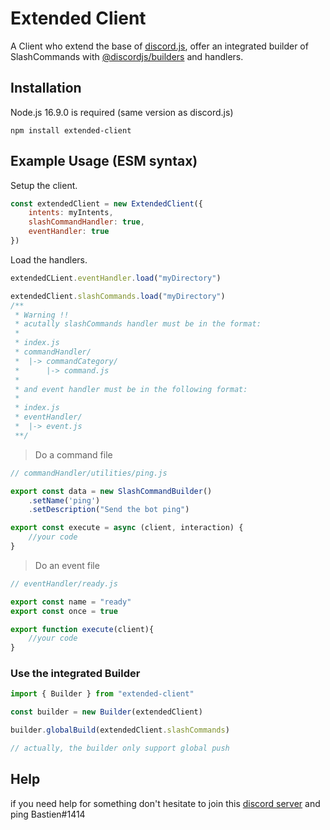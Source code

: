 # Extended Client

A Client who extend the base of [discord.js](https://github.com/discordjs/discord.js), offer an integrated builder of SlashCommands with [@discordjs/builders](https://github.com/discordjs/builders) and handlers.

## Installation

Node.js 16.9.0 is required (same version as discord.js)

```sh-session
npm install extended-client
```

## Example Usage (ESM syntax)

Setup the client.

```js
const extendedClient = new ExtendedClient({
    intents: myIntents,
    slashCommandHandler: true,
    eventHandler: true
})
```

Load the handlers.
```js
extendedCLient.eventHandler.load("myDirectory")

extendedClient.slashCommands.load("myDirectory")
/**
 * Warning !!
 * acutally slashCommands handler must be in the format:
 * 
 * index.js
 * commandHandler/
 *  |-> commandCategory/
 *      |-> command.js
 * 
 * and event handler must be in the following format:
 * 
 * index.js
 * eventHandler/
 *  |-> event.js
 **/
```

> Do a command file
```js
// commandHandler/utilities/ping.js

export const data = new SlashCommandBuilder()
    .setName('ping')
    .setDescription("Send the bot ping")

export const execute = async (client, interaction) {
    //your code
}
```
> Do an event file
```js
// eventHandler/ready.js

export const name = "ready"
export const once = true

export function execute(client){
    //your code
}
```

### Use the integrated Builder

```js
import { Builder } from "extended-client"

const builder = new Builder(extendedClient)

builder.globalBuild(extendedClient.slashCommands)

// actually, the builder only support global push

```


## Help

if you need help for something don't hesitate to join this [discord server](https://discord.gg/qDwZK8McnW) and ping Bastien#1414